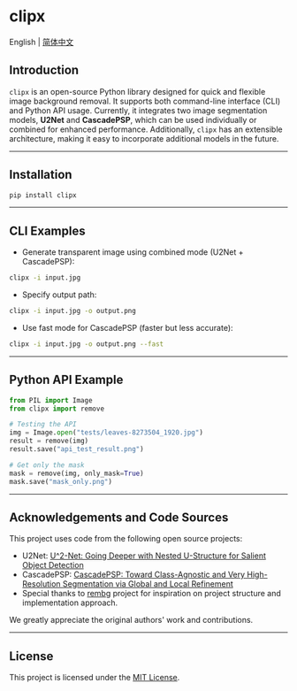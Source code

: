 # clipx

English | [简体中文](./README_zh.md)

## Introduction

`clipx` is an open-source Python library designed for quick and flexible image background removal. It supports both command-line interface (CLI) and Python API usage. Currently, it integrates two image segmentation models, **U2Net** and **CascadePSP**, which can be used individually or combined for enhanced performance. Additionally, `clipx` has an extensible architecture, making it easy to incorporate additional models in the future.

---


## Installation

```bash
pip install clipx
```

---


## CLI Examples

- Generate transparent image using combined mode (U2Net + CascadePSP):

```bash
clipx -i input.jpg
```

- Specify output path:

```bash
clipx -i input.jpg -o output.png
```

- Use fast mode for CascadePSP (faster but less accurate):

```bash
clipx -i input.jpg -o output.png --fast
```

---

## Python API Example

```python
from PIL import Image
from clipx import remove

# Testing the API
img = Image.open("tests/leaves-8273504_1920.jpg")
result = remove(img)
result.save("api_test_result.png")

# Get only the mask
mask = remove(img, only_mask=True)
mask.save("mask_only.png")
```

---


## Acknowledgements and Code Sources

This project uses code from the following open source projects:

- U2Net: [U^2-Net: Going Deeper with Nested U-Structure for Salient Object Detection](https://github.com/xuebinqin/U-2-Net)
- CascadePSP: [CascadePSP: Toward Class-Agnostic and Very High-Resolution Segmentation via Global and Local Refinement](https://github.com/hkchengrex/CascadePSP)
- Special thanks to [rembg](https://github.com/danielgatis/rembg) project for inspiration on project structure and implementation approach.

We greatly appreciate the original authors' work and contributions.

---

## License

This project is licensed under the [MIT License](LICENSE).